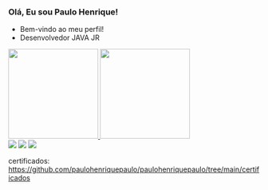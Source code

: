 ### Olá, Eu sou Paulo Henrique!
- Bem-vindo ao meu perfil!
- Desenvolvedor JAVA JR  

<div>
  <a href="https://github.com/paulohenriquepaulo">
  <img height="180em" src="https://github-readme-stats.vercel.app/api?username=paulohenriquepaulo&show_icons=true&theme=algolia&include_all_commits=true&count_private=true"/>
  <img height="180em" src="https://github-readme-stats.vercel.app/api/top-langs/?username=paulohenriquepaulo&layout=compact&langs_count=7&theme=algolia"/>
</div>



<div> 
  <a href="https://instagram.com/_paulo_0liveira" target="_blank"><img src="https://img.shields.io/badge/-Instagram-%23E4405F?style=for-the-badge&logo=instagram&logoColor=white" target="_blank"></a>
  <a href = "mailto:p.henrique461@gmail.com "><img src="https://img.shields.io/badge/-Gmail-%23333?style=for-the-badge&logo=gmail&logoColor=white" target="_blank"></a>
  <a href="https://www.linkedin.com/in/paulo-henrique-408204a5/" target="_blank"><img src="https://img.shields.io/badge/-LinkedIn-%230077B5?style=for-the-badge&logo=linkedin&logoColor=white" target="_blank"></a> 
 
</div>

  certificados: https://github.com/paulohenriquepaulo/paulohenriquepaulo/tree/main/certificados
